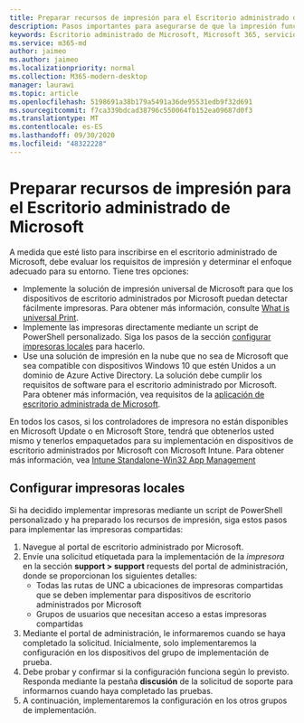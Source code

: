 ```yaml
---
title: Preparar recursos de impresión para el Escritorio administrado de Microsoft
description: Pasos importantes para asegurarse de que la impresión funciona correctamente
keywords: Escritorio administrado de Microsoft, Microsoft 365, servicio, documentación
ms.service: m365-md
author: jaimeo
ms.author: jaimeo
ms.localizationpriority: normal
ms.collection: M365-modern-desktop
manager: laurawi
ms.topic: article
ms.openlocfilehash: 5198691a38b179a5491a36de95531edb9f32d691
ms.sourcegitcommit: f7ca339bdcad38796c550064fb152ea09687d0f3
ms.translationtype: MT
ms.contentlocale: es-ES
ms.lasthandoff: 09/30/2020
ms.locfileid: "48322228"
---
```

# <a name="prepare-printing-resources-for-microsoft-managed-desktop"></a>Preparar recursos de impresión para el Escritorio administrado de Microsoft

A medida que esté listo para inscribirse en el escritorio administrado de Microsoft, debe evaluar los requisitos de impresión y determinar el enfoque adecuado para su entorno. Tiene tres opciones:
 
- Implemente la solución de impresión universal de Microsoft para que los dispositivos de escritorio administrados por Microsoft puedan detectar fácilmente impresoras. Para obtener más información, consulte [What is universal Print](https://docs.microsoft.com/universal-print/fundamentals/universal-print-whatis).
- Implemente las impresoras directamente mediante un script de PowerShell personalizado. Siga los pasos de la sección [configurar impresoras locales](#set-up-local-printers) para hacerlo.
- Use una solución de impresión en la nube que no sea de Microsoft que sea compatible con dispositivos Windows 10 que estén Unidos a un dominio de Azure Active Directory. La solución debe cumplir los requisitos de software para el escritorio administrado por Microsoft. Para obtener más información, vea requisitos de la [aplicación de escritorio administrada de Microsoft](../service-description/mmd-app-requirements.md).
 
En todos los casos, si los controladores de impresora no están disponibles en Microsoft Update o en Microsoft Store, tendrá que obtenerlos usted mismo y tenerlos empaquetados para su implementación en dispositivos de escritorio administrados por Microsoft con Microsoft Intune. Para obtener más información, vea [Intune Standalone-Win32 App Management](https://docs.microsoft.com/mem/intune/apps/apps-win32-app-management)

## <a name="set-up-local-printers"></a>Configurar impresoras locales

Si ha decidido implementar impresoras mediante un script de PowerShell personalizado y ha preparado los recursos de impresión, siga estos pasos para implementar las impresoras compartidas:

1.  Navegue al portal de escritorio administrado por Microsoft.
2.  Envíe una solicitud etiquetada para la implementación de la *impresora* en la sección **support > support** requests del portal de administración, donde se proporcionan los siguientes detalles:
    - Todas las rutas de UNC a ubicaciones de impresoras compartidas que se deben implementar para dispositivos de escritorio administrados por Microsoft
    - Grupos de usuarios que necesitan acceso a estas impresoras compartidas
3.  Mediante el portal de administración, le informaremos cuando se haya completado la solicitud. Inicialmente, solo implementaremos la configuración en los dispositivos del grupo de implementación de prueba.
4.  Debe probar y confirmar si la configuración funciona según lo previsto. Responda mediante la pestaña **discusión** de la solicitud de soporte para informarnos cuando haya completado las pruebas.
5.  A continuación, implementaremos la configuración en los otros grupos de implementación.
